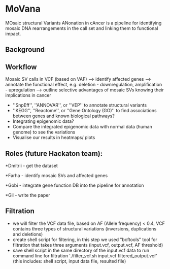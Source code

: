 # MoVana 
MOsaic structural Variants ANonation in cAncer is a pipeline for identifying mosaic DNA rearrangements in the call set and linking them to functional impact.

## Background


## Workflow 

Mosaic SV calls in VCF (based on VAF) --> identify affected genes --> annotate the functional effect, e.g. deletion - downregulation, amplification - upregulation --> outline selective advantages of mosaic SVs knowing their implications in cancer 

- ''SnpEff'', ''ANNOVAR'', or ''VEP''  to annotate structural variants
- ''KEGG'', ''Reactome'', or ''Gene Ontology (GO)'' to find associations between genes and known biological pathways?
- Integrating epigenomic data?
- Compare the integrated epigenomic data with normal data (human genome) to see the variations 
- Visualise our results in heatmaps/ plots 

## Roles (future Hackaton team):

*Dmitrii - get the dataset

*Farha - identify mosaic SVs and affected genes

*Gobi - integrate gene function DB into the pipeline for annotation

*Gil - write the paper 

## Filtration

- we will filter the VCF data file, based on AF (Allele frequency) < 0.4, VCF contains three types of structural variations (inversions, duplications and deletions)
- create shell script for filtering, in this step we used "bcftools" tool for filtration that takes three arguments (input.vcf, output.vcf, AF threshold)
- save shell script in the same directory of the input.vcf data to run command line for filtration './filter_vcf.sh input.vcf filtered_output.vcf' (this includes: shell script, input data file, resulted file)

